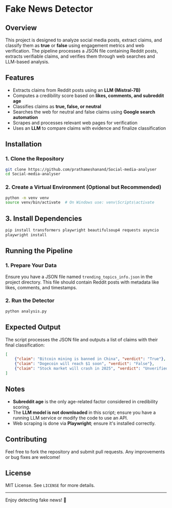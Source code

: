 # Fake News Detector

## Overview
This project is designed to analyze social media posts, extract claims, and classify them as **true** or **false** using engagement metrics and web verification. The pipeline processes a JSON file containing Reddit posts, extracts verifiable claims, and verifies them through web searches and LLM-based analysis.

## Features
- Extracts claims from Reddit posts using an **LLM (Mistral-7B)**
- Computes a credibility score based on **likes, comments, and subreddit age**
- Classifies claims as **true, false, or neutral**
- Searches the web for neutral and false claims using **Google search automation**
- Scrapes and processes relevant web pages for verification
- Uses an **LLM** to compare claims with evidence and finalize classification

## Installation
### 1. Clone the Repository
```bash
git clone https://github.com/prathameshanand/Social-media-analyser
cd Social-media-analyser
```

### 2. Create a Virtual Environment (Optional but Recommended)
```bash
python -m venv venv
source venv/bin/activate  # On Windows use: venv\Scripts\activate
```

## 3. Install Dependencies
```bash
pip install transformers playwright beautifulsoup4 requests asyncio
playwright install
```
## Running the Pipeline
### 1. Prepare Your Data
Ensure you have a JSON file named `trending_topics_info.json` in the project directory. This file should contain Reddit posts with metadata like likes, comments, and timestamps.

### 2. Run the Detector
```bash
python analysis.py
```

## Expected Output
The script processes the JSON file and outputs a list of claims with their final classification:
```json
[
    {"claim": "Bitcoin mining is banned in China", "verdict": "True"},
    {"claim": "Dogecoin will reach $1 soon", "verdict": "False"},
    {"claim": "Stock market will crash in 2025", "verdict": "Unverified"}
]
```

## Notes
- **Subreddit age** is the only age-related factor considered in credibility scoring.
- The **LLM model is not downloaded** in this script; ensure you have a running LLM service or modify the code to use an API.
- Web scraping is done via **Playwright**; ensure it's installed correctly.

## Contributing
Feel free to fork the repository and submit pull requests. Any improvements or bug fixes are welcome!

## License
MIT License. See `LICENSE` for more details.

---

Enjoy detecting fake news! 🚀


